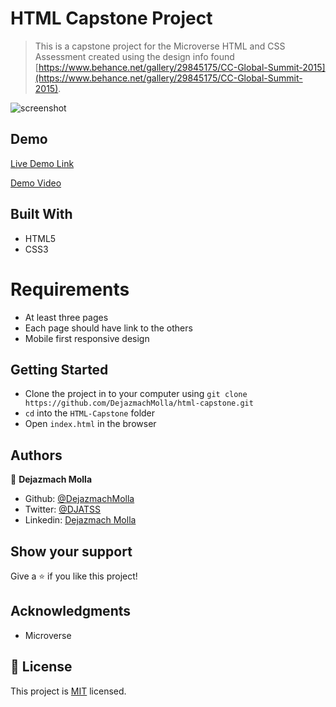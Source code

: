 # HTML Capstone Project

> This is a capstone project for the Microverse HTML and CSS Assessment created using the design info found [https://www.behance.net/gallery/29845175/CC-Global-Summit-2015](https://www.behance.net/gallery/29845175/CC-Global-Summit-2015).

![screenshot](./images/Mockup.png)

## Demo

[Live Demo Link](https://hardcore-dubinsky-bab964.netlify.app)

[Demo Video](https://www.youtube.com/watch?v=kr0hmQKF7b0)

## Built With

- HTML5
- CSS3

# Requirements

- At least three pages
- Each page should have link to the others
- Mobile first responsive design

## Getting Started

- Clone the project in to your computer using `git clone https://github.com/DejazmachMolla/html-capstone.git` 
- `cd` into the `HTML-Capstone` folder
- Open `index.html` in the browser

## Authors

:bust_in_silhouette: **Dejazmach Molla**

- Github: [@DejazmachMolla](https://github.com/DejazmachMolla)
- Twitter: [@DJATSS](https://twitter.com/DJATSS)
- Linkedin: [Dejazmach Molla](https://www.linkedin.com/in/dejazmach-getachew-027aabaa/)

## Show your support

Give a ⭐️ if you like this project!

## Acknowledgments

- Microverse

## 📝 License

This project is [MIT](https://github.com/DejazmachMolla/HTML-Capstone/blob/master/LICENSE) licensed.
